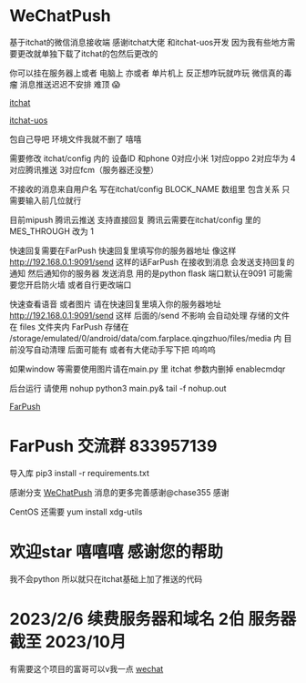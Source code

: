# WeChatPush

基于itchat的微信消息接收端 感谢itchat大佬 和itchat-uos开发 因为我有些地方需要更改就单独下载了itchat的包然后更改的

你可以挂在服务器上或者 电脑上 亦或者 单片机上 反正想咋玩就咋玩 微信真的毒瘤 消息推送迟迟不安排 难顶 😱

[itchat](https://github.com/littlecodersh/ItChat)

[itchat-uos](https://github.com/why2lyj/ItChat-UOS)

包自己导吧 环境文件我就不删了 嘻嘻

需要修改 itchat/config 内的 设备ID 和phone 0对应小米 1对应oppo 2对应华为 4对应腾讯推送 3对应fcm（服务器还没整）

不接收的消息来自用户名 写在itchat/config BLOCK_NAME 数组里 包含关系 只需要输入前几位就行

目前mipush 腾讯云推送 支持直接回复 腾讯云需要在itchat/config 里的 MES_THROUGH 改为 1 

快速回复需要在FarPush 快速回复里填写你的服务器地址 像这样 http://192.168.0.1:9091/send
这样的话FarPush 在接收到消息 会发送支持回复的通知 然后通知你的服务器 发送消息 用的是python flask 端口默认在9091 可能需要您开启防火墙 或者自行更改端口

快速查看语音 或者图片 请在快速回复里填入你的服务器地址 http://192.168.0.1:9091/send 这样 后面的/send 不影响 会自动处理
存储的文件在 files 文件夹内 FarPush 存储在 /storage/emulated/0/android/data/com.farplace.qingzhuo/files/media 内
目前没写自动清理 后面可能有 或者有大佬动手写下把 呜呜呜


如果window 等需要使用图片请在main.py 里 itchat 参数内删掉 enablecmdqr

后台运行 请使用 nohup python3 main.py& tail -f nohup.out

[FarPush](www.coolapk.com/apk/com.farplace.farpush)

# FarPush 交流群 833957139

导入库 pip3 install -r requirements.txt

感谢分支 [WeChatPush](https://github.com/IlineI/WeChatPush) 消息的更多完善感谢@chase355 感谢

CentOS 还需要 yum install xdg-utils

# 欢迎star 嘻嘻嘻 感谢您的帮助

我不会python 所以就只在itchat基础上加了推送的代码

# 2023/2/6 续费服务器和域名 2伯 服务器截至 2023/10月
有需要这个项目的富哥可以v我一点 
[wechat](https://github.com/TSIOJeft/WeChatPush/blob/main/wechat.jpg)
